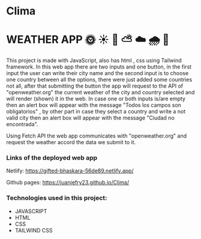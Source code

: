 # Clima
# WEATHER APP 🌞 ☀️ 🌅 ⛅ ☁️ 🌧️ 🌈

This project is made with JavaScript, also has html , css using Tailwind framework. In this web app there are two inputs and one button, in the first input the user can write their city name and the second input is to choose one country between all the options, there were just added some countries not all, after that submitting the button the app will request to the API of "openweather.org" the current weather of the city and country selected and will render (shown) it in the web. In case one or both inputs is/are empty then an alert box will appear with the message "Todos los campos son obligatorios" , by other part in case they select a country and write a not valid city then an alert box will appear with the message "Ciudad no encontrada".

Using Fetch API the web app communicates with "openweather.org" and request the weather accord the data we submit to it.

### Links of the deployed web app
Netlify: https://gifted-bhaskara-56de89.netlify.app/

Github pages: https://juanjefry23.github.io/Clima/


### Technologies used in this project:
- JAVASCRIPT
- HTML
- CSS
- TAILWIND CSS
